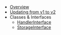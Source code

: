 * [Overview](overview.md)
* [Updating from v1 to v2](v1-to-v2-update.md)
* Classes & Interfaces
    * [HandlerInterface](classes/HandlerInterface.md)
    * [StorageInterface](classes/StorageInterface.md)
